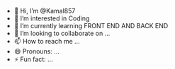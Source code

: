 - 👋 Hi, I’m @Kamal857
- 👀 I’m interested in Coding
- 🌱 I’m currently learning FRONT END AND BACK END
- 💞️ I’m looking to collaborate on ...
- 📫 How to reach me ...
- 😄 Pronouns: ...
- ⚡ Fun fact: ...

<!---
Kamal857/Kamal857 is a ✨ special ✨ repository because its `README.md` (this file) appears on your GitHub profile.
You can click the Preview link to take a look at your changes.
--->
